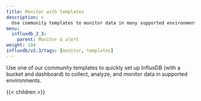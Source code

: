 ```yaml
---
title: Monitor with templates
description: >
  Use community templates to monitor data in many supported environments. Monitor infrastructure, networking, IoT, software, security, TICK stack, and more.
menu:
  influxdb_2_3:
    parent: Monitor & alert
weight: 104
influxdb/v2.3/tags: [monitor, templates]
---
```


Use one of our community templates to quickly set up InfluxDB (with a bucket and dashboard) to collect, analyze, and monitor data in supported environments.

{{< children >}}
